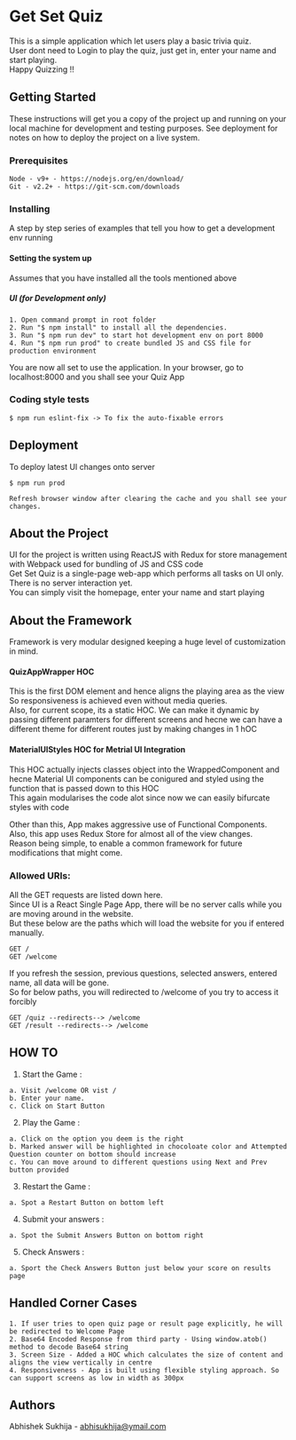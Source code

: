 # Get Set Quiz

This is a simple application which let users play a basic trivia quiz.
<br/>
User dont need to Login to play the quiz, just get in, enter your name and start playing.
<br/>
Happy Quizzing !!

## Getting Started

These instructions will get you a copy of the project up and running on your local machine for development and testing purposes. See deployment for notes on how to deploy the project on a live system.

### Prerequisites

```
Node - v9+ - https://nodejs.org/en/download/
Git - v2.2+ - https://git-scm.com/downloads
```

### Installing

A step by step series of examples that tell you how to get a development env running

#### Setting the system up
Assumes that you have installed all the tools mentioned above 

##### UI (for Development only)
```
1. Open command prompt in root folder
2. Run "$ npm install" to install all the dependencies.
3. Run "$ npm run dev" to start hot development env on port 8000
4. Run "$ npm run prod" to create bundled JS and CSS file for production environment
```

You are now all set to use the application.
In your browser, go to localhost:8000 and you shall see your Quiz App


### Coding style tests


```
$ npm run eslint-fix -> To fix the auto-fixable errors
```

## Deployment

To deploy latest UI changes onto server
```
$ npm run prod

Refresh browser window after clearing the cache and you shall see your changes.
```

## About the Project

UI for the project is written using ReactJS with Redux for store management with Webpack used for bundling of JS and CSS code
<br/>
Get Set Quiz is a single-page web-app which performs all tasks on UI only. There is no server interaction yet.
<br/>
You can simply visit the homepage, enter your name and start playing


## About the Framework
Framework is very modular designed keeping a huge level of customization in mind.

#### QuizAppWrapper HOC
This is the first DOM element and hence aligns the playing area as the view
<br/>
So responsiveness is achieved even without media queries.
<br/>
Also, for current scope, its a static HOC. We can make it dynamic by passing different paramters for different screens and hecne we can have a different theme for different routes just by making changes in 1 hOC

#### MaterialUIStyles HOC for Metrial UI Integration
This HOC actually injects classes object into the WrappedComponent and hecne Material UI components can be conigured and styled using the function that is passed down to this HOC
<br/>
This again modularises the code alot since now we can easily bifurcate styles with code
 

Other than this, App makes aggressive use of Functional Components.
<br/>
Also, this app uses Redux Store for almost all of the view changes.
<br/>
Reason being simple, to enable a common framework for future modifications that might come.

### Allowed URIs:
All the GET requests are listed down here.
<br/>
Since UI is a React Single Page App, there will be no server calls while you are moving around in the website.
<br/>
But these below are the paths which will load the website for you if entered manually.

```
GET /
GET /welcome
```

If you refresh the session, previous questions, selected answers, entered name, all data will be gone.
<br/>
So for below paths, you will redirected to /welcome of you try to access it forcibly
```
GET /quiz --redirects--> /welcome
GET /result --redirects--> /welcome

```

## HOW TO

1. Start the Game : 
```
a. Visit /welcome OR vist /
b. Enter your name. 
c. Click on Start Button
```
2. Play the Game : 
```
a. Click on the option you deem is the right
b. Marked answer will be highlighted in chocoloate color and Attempted Question counter on bottom should increase
c. You can move around to different questions using Next and Prev button provided
```
3. Restart the Game : 
```
a. Spot a Restart Button on bottom left
```

4. Submit your answers :
```
a. Spot the Submit Answers Button on bottom right
```

5. Check Answers :
```
a. Sport the Check Answers Button just below your score on results page
```

## Handled Corner Cases
```
1. If user tries to open quiz page or result page explicitly, he will be redirected to Welcome Page
2. Base64 Encoded Response from third party - Using window.atob() method to decode Base64 string
3. Screen Size - Added a HOC which calculates the size of content and aligns the view vertically in centre
4. Responsiveness - App is built using flexible styling approach. So can support screens as low in width as 300px

```

## Authors

Abhishek Sukhija - abhisukhija@ymail.com


